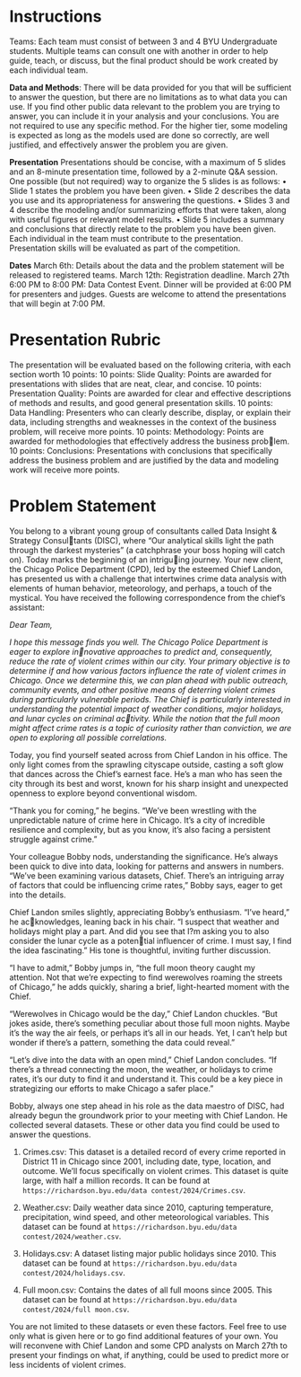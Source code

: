 # Instructions
Teams: Each team must consist of between 3 and 4 BYU Undergraduate students. Multiple teams can
consult one with another in order to help guide, teach, or discuss, but the final product should be work
created by each individual team.

**Data and Methods**: There will be data provided for you that will be sufficient to answer the question,
but there are no limitations as to what data you can use. If you find other public data relevant to
the problem you are trying to answer, you can include it in your analysis and your conclusions. You
are not required to use any specific method. For the higher tier, some modeling is expected as long as
the models used are done so correctly, are well justified, and effectively answer the problem you are given.

**Presentation** Presentations should be concise, with a maximum of 5 slides and an 8-minute presentation
time, followed by a 2-minute Q&A session. One possible (but not required) way to organize the 5 slides
is as follows:
• Slide 1 states the problem you have been given.
• Slide 2 describes the data you use and its appropriateness for answering the questions.
• Slides 3 and 4 describe the modeling and/or summarizing efforts that were taken, along with useful
figures or relevant model results.
• Slide 5 includes a summary and conclusions that directly relate to the problem you have been
given.
Each individual in the team must contribute to the presentation. Presentation skills will be evaluated
as part of the competition.

**Dates**
March 6th: Details about the data and the problem statement will be released to registered
teams.
March 12th: Registration deadline.
March 27th 6:00 PM to 8:00 PM: Data Contest Event. Dinner will be provided at 6:00 PM
for presenters and judges. Guests are welcome to attend the presentations that will begin at 7:00
PM.


# Presentation Rubric
The presentation will be evaluated based on the following criteria, with each section worth 10 points:
10 points: Slide Quality: Points are awarded for presentations with slides that are neat, clear, and concise.
10 points: Presentation Quality: Points are awarded for clear and effective descriptions of methods and
results, and good general presentation skills.
10 points: Data Handling: Presenters who can clearly describe, display, or explain their data, including
strengths and weaknesses in the context of the business problem, will receive more points.
10 points: Methodology: Points are awarded for methodologies that effectively address the business problem.
10 points: Conclusions: Presentations with conclusions that specifically address the business problem and
are justified by the data and modeling work will receive more points.

# Problem Statement
You belong to a vibrant young group of consultants called Data Insight & Strategy Consultants (DISC), where “Our analytical skills light the path through the darkest mysteries”
(a catchphrase your boss hoping will catch on). Today marks the beginning of an intriguing journey. Your new client, the Chicago Police Department (CPD), led by the esteemed
Chief Landon, has presented us with a challenge that intertwines crime data analysis with
elements of human behavior, meteorology, and perhaps, a touch of the mystical.
You have received the following correspondence from the chief’s assistant:

*Dear Team,*

*I hope this message finds you well. The Chicago Police Department is eager to explore innovative approaches to predict and, consequently, reduce the rate of violent crimes within
our city. Your primary objective is to determine if and how various factors influence the
rate of violent crimes in Chicago. Once we determine this, we can plan ahead with public
outreach, community events, and other positive means of deterring violent crimes during
particularly vulnerable periods. The Chief is particularly interested in understanding the
potential impact of weather conditions, major holidays, and lunar cycles on criminal activity. While the notion that the full moon might affect crime rates is a topic of curiosity
rather than conviction, we are open to exploring all possible correlations.*


Today, you find yourself seated across from Chief Landon in his office. The only light
comes from the sprawling cityscape outside, casting a soft glow that dances across the
Chief’s earnest face. He’s a man who has seen the city through its best and worst, known
for his sharp insight and unexpected openness to explore beyond conventional wisdom.

“Thank you for coming,” he begins. “We’ve been wrestling with the unpredictable
nature of crime here in Chicago. It’s a city of incredible resilience and complexity, but
as you know, it’s also facing a persistent struggle against crime.”

Your colleague Bobby nods, understanding the significance. He’s always been quick
to dive into data, looking for patterns and answers in numbers. “We’ve been examining
various datasets, Chief. There’s an intriguing array of factors that could be influencing
crime rates,” Bobby says, eager to get into the details.

Chief Landon smiles slightly, appreciating Bobby’s enthusiasm. “I’ve heard,” he acknowledges, leaning back in his chair. “I suspect that weather and holidays might play
a part. And did you see that I?m asking you to also consider the lunar cycle as a potential influencer of crime. I must say, I find the idea fascinating.” His tone is thoughtful,
inviting further discussion.

“I have to admit,” Bobby jumps in, “the full moon theory caught my attention. Not
that we’re expecting to find werewolves roaming the streets of Chicago,” he adds quickly,
sharing a brief, light-hearted moment with the Chief.

“Werewolves in Chicago would be the day,” Chief Landon chuckles. “But jokes aside,
there’s something peculiar about those full moon nights. Maybe it’s the way the air
feels, or perhaps it’s all in our heads. Yet, I can’t help but wonder if there’s a pattern,
something the data could reveal.”

“Let’s dive into the data with an open mind,” Chief Landon concludes. “If there’s a
thread connecting the moon, the weather, or holidays to crime rates, it’s our duty to
find it and understand it. This could be a key piece in strategizing our efforts to make
Chicago a safer place.”

Bobby, always one step ahead in his role as the data maestro of DISC, had already begun
the groundwork prior to your meeting with Chief Landon. He collected several datasets.
These or other data you find could be used to answer the questions.

1. Crimes.csv: This dataset is a detailed record of every crime reported in District
11 in Chicago since 2001, including date, type, location, and outcome. We’ll focus
specifically on violent crimes. This dataset is quite large, with half a million records.
It can be found at `https://richardson.byu.edu/data contest/2024/Crimes.csv`.

2. Weather.csv: Daily weather data since 2010, capturing temperature, precipitation, wind speed, and other meteorological variables. This dataset can be found at
`https://richardson.byu.edu/data contest/2024/weather.csv`.

3. Holidays.csv: A dataset listing major public holidays since 2010. This dataset can
be found at `https://richardson.byu.edu/data contest/2024/holidays.csv`.

4. Full moon.csv: Contains the dates of all full moons since 2005. This dataset can
be found at `https://richardson.byu.edu/data contest/2024/full moon.csv`.

You are not limited to these datasets or even these factors. Feel free to use only what
is given here or to go find additional features of your own. You will reconvene with
Chief Landon and some CPD analysts on March 27th to present your findings on what,
if anything, could be used to predict more or less incidents of violent crimes.
